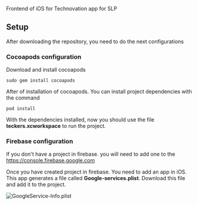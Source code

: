 Frontend of iOS for Technovation app for SLP

## **Setup**

After downloading the repository, you need to do the next configurations 

### **Cocoapods configuration**

Download and install cocoapods 

```sudo gem install cocoapods```

After of installation of cocoapods. You can install project dependencies with the command

```pod install```

With the dependencies installed, now you should use the file **teckers.xcworkspace**  to run the project.

### **Firebase configuration** 

If you don't have a project in firebase. you will need to add one to the https://console.firebase.google.com

Once you have created project in firebase. You need to add an app in iOS. This app generates a file called **Google-services.plist**. Download this file and add it to the project. 

![GoogleService-Info.plist](AddGoogleServices.png)

